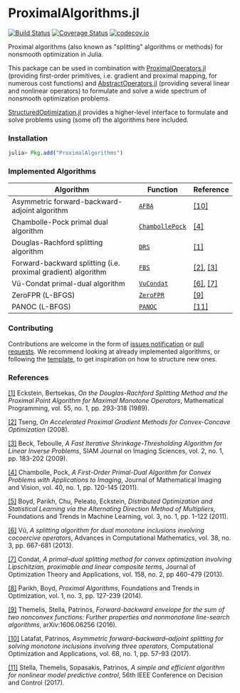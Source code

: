 # ProximalAlgorithms.jl

[![Build Status](https://travis-ci.org/kul-forbes/ProximalAlgorithms.jl.svg?branch=master)](https://travis-ci.org/kul-forbes/ProximalAlgorithms.jl)
[![Coverage Status](https://coveralls.io/repos/kul-forbes/ProximalAlgorithms.jl/badge.svg?branch=master&service=github)](https://coveralls.io/github/kul-forbes/ProximalAlgorithms.jl?branch=master)
[![codecov.io](http://codecov.io/github/kul-forbes/ProximalAlgorithms.jl/coverage.svg?branch=master)](http://codecov.io/github/kul-forbes/ProximalAlgorithms.jl?branch=master)

Proximal algorithms (also known as "splitting" algorithms or methods) for nonsmooth optimization in Julia.

This package can be used in combination with [ProximalOperators.jl](https://github.com/kul-forbes/ProximalOperators.jl) (providing first-order primitives, i.e. gradient and proximal mapping, for numerous cost functions) and [AbstractOperators.jl](https://github.com/kul-forbes/AbstractOperators.jl) (providing several linear and nonlinear operators) to formulate and solve a wide spectrum of nonsmooth optimization problems.

[StructuredOptimization.jl](https://github.com/kul-forbes/StructuredOptimization.jl) provides a higher-level interface to formulate and solve problems using (some of) the algorithms here included.

### Installation

```julia
julia> Pkg.add("ProximalAlgorithms")
```

### Implemented Algorithms

Algorithm                             | Function      | Reference
--------------------------------------|---------------|-----------
Asymmetric forward-backward-adjoint algorithm | [`AFBA`](src/algorithms/AsymmetricForwardBackwardAdjoint.jl) | [[10]][latafat_2017]
Chambolle-Pock primal dual algorithm  | [`ChambollePock`](src/algorithms/AsymmetricForwardBackwardAdjoint.jl) | [[4]][chambolle_2011]
Douglas-Rachford splitting algorithm  | [`DRS`](src/algorithms/DouglasRachford.jl) | [[1]][eckstein_1989]
Forward-backward splitting (i.e. proximal gradient) algorithm | [`FBS`](src/algorithms/ForwardBackward.jl) | [[2]][tseng_2008], [[3]][beck_2009]
Vũ-Condat primal-dual algorithm       | [`VuCondat`](src/algorithms/AsymmetricForwardBackwardAdjoint.jl) | [[6]][vu_2013], [[7]][condat_2013]
ZeroFPR (L-BFGS)                      | [`ZeroFPR`](src/algorithms/ZeroFPR.jl) | [[9]][themelis_2016]
PANOC (L-BFGS)                        | [`PANOC`](src/algorithms/PANOC.jl) | [[11]][stella_2017]

### Contributing

Contributions are welcome in the form of [issues notification](https://github.com/kul-forbes/ProximalAlgorithms.jl/issues) or [pull requests](https://github.com/kul-forbes/ProximalAlgorithms.jl/pulls). We recommend looking at already implemented algorithms, or following the [template](src/template/Template.jl), to get inspiration on how to structure new ones.

### References

[[1]][eckstein_1989] Eckstein, Bertsekas, *On the Douglas-Rachford Splitting Method and the Proximal Point Algorithm for Maximal Monotone Operators*, Mathematical Programming, vol. 55, no. 1, pp. 293-318 (1989).

[[2]][tseng_2008] Tseng, *On Accelerated Proximal Gradient Methods for Convex-Concave Optimization* (2008).

[[3]][beck_2009] Beck, Teboulle, *A Fast Iterative Shrinkage-Thresholding Algorithm for Linear Inverse Problems*, SIAM Journal on Imaging Sciences, vol. 2, no. 1, pp. 183-202 (2009).

[[4]][chambolle_2011] Chambolle, Pock, *A First-Order Primal-Dual Algorithm for Convex Problems with Applications to Imaging*, Journal of Mathematical Imaging and Vision, vol. 40, no. 1, pp. 120-145 (2011).

[[5]][boyd_2011] Boyd, Parikh, Chu, Peleato, Eckstein, *Distributed Optimization and Statistical Learning via the Alternating Direction Method of Multipliers*, Foundations and Trends in Machine Learning, vol. 3, no. 1, pp. 1-122 (2011).

[[6]][vu_2013] Vũ, *A splitting algorithm for dual monotone inclusions involving cocoercive operators*, Advances in Computational Mathematics, vol. 38, no. 3, pp. 667-681 (2013).

[[7]][condat_2013] Condat, *A primal–dual splitting method for convex optimization involving Lipschitzian, proximable and linear composite terms*, Journal of Optimization Theory and Applications, vol. 158, no. 2, pp 460-479 (2013).

[[8]][parikh_2014] Parikh, Boyd, *Proximal Algorithms*, Foundations and Trends in Optimization, vol. 1, no. 3, pp. 127-239 (2014).

[[9]][themelis_2016] Themelis, Stella, Patrinos, *Forward-backward envelope for the sum of two nonconvex functions: Further properties and nonmonotone line-search algorithms*, arXiv:1606.06256 (2016).

[[10]][latafat_2017] Latafat, Patrinos, *Asymmetric forward–backward–adjoint splitting for solving monotone inclusions involving three operators*, Computational Optimization and Applications, vol. 68, no. 1, pp. 57-93 (2017).

[[11]][stella_2017] Stella, Themelis, Sopasakis, Patrinos, *A simple and efficient algorithm for nonlinear model predictive control*, 56th IEEE Conference on Decision and Control (2017).

[eckstein_1989]: https://link.springer.com/article/10.1007/BF01581204
[tseng_2008]: http://www.mit.edu/~dimitrib/PTseng/papers/apgm.pdf
[beck_2009]: http://epubs.siam.org/doi/abs/10.1137/080716542
[chambolle_2011]: https://link.springer.com/article/10.1007/s10851-010-0251-1
[boyd_2011]: http://www.nowpublishers.com/article/Details/MAL-016
[parikh_2014]: http://www.nowpublishers.com/article/Details/OPT-003
[themelis_2016]: https://arxiv.org/abs/1606.06256
[latafat_2017]: https://link.springer.com/article/10.1007/s10589-017-9909-6
[stella_2017]: https://doi.org/10.1109/CDC.2017.8263933
[condat_2013]: https://link.springer.com/article/10.1007/s10957-012-0245-9
[vu_2013]: https://link.springer.com/article/10.1007/s10444-011-9254-8
